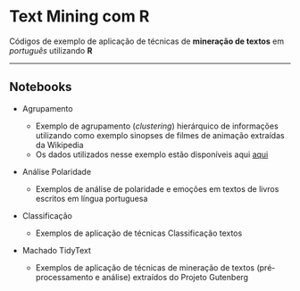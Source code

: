 # Text Mining com R

Códigos de exemplo de aplicação de técnicas de **mineração de textos** em *português* utilizando **R**

---

## Notebooks
  - Agrupamento
    + Exemplo de agrupamento (*clustering*) hierárquico de informações utilizando como exemplo sinopses de filmes de animação extraídas da Wikipedia
    + Os dados utilizados nesse exemplo estão disponíveis aqui [aqui](https://github.com/brendasalenave/text-mining-R/tree/master/datasets/filmes)

  - Análise Polaridade
    + Exemplos de análise de polaridade e emoções em textos de livros escritos em língua portuguesa

  - Classificação
    + Exemplos de aplicação de técnicas Classificação textos

  - Machado TidyText
    + Exemplos de aplicação de técnicas de mineração de textos (pré-processamento e análise) extraídos do Projeto Gutenberg
